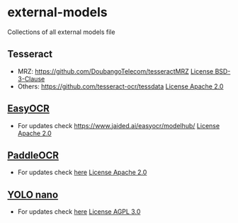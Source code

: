 # external-models
Collections of all external models file


## Tesseract

- MRZ: https://github.com/DoubangoTelecom/tesseractMRZ [License BSD-3-Clause](https://github.com/DoubangoTelecom/tesseractMRZ?tab=BSD-3-Clause-1-ov-file#readme)
- Others: https://github.com/tesseract-ocr/tessdata [License Apache 2.0](https://github.com/tesseract-ocr/tessdata?tab=Apache-2.0-1-ov-file#readme)

## [EasyOCR](https://github.com/JaidedAI/EasyOCR/)

- For updates check https://www.jaided.ai/easyocr/modelhub/ [License Apache 2.0](https://github.com/JaidedAI/EasyOCR/?tab=Apache-2.0-1-ov-file#readme)

## [PaddleOCR](https://github.com/PaddlePaddle/PaddleOCR/)

- For updates check [here](https://github.com/PaddlePaddle/PaddleOCR/blob/master/doc/doc_en/models_list_en.md) [License Apache 2.0](https://github.com/PaddlePaddle/PaddleOCR?tab=Apache-2.0-1-ov-file#readme)

## [YOLO nano](https://github.com/ultralytics/assets)
- For updates check [here](https://github.com/ultralytics/assets/tree/main) [License AGPL 3.0](https://github.com/ultralytics/assets/blob/main/LICENSE)
